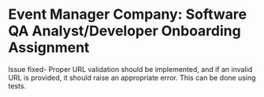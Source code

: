 # Event Manager Company: Software QA Analyst/Developer Onboarding Assignment

Issue fixed-
Proper URL validation should be implemented, and if an invalid URL is provided, it should raise an appropriate error. This can be done using tests.